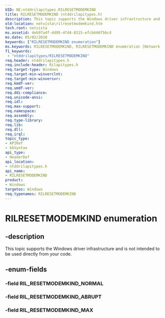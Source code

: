 ```yaml
---
UID: NE:ntddrilapitypes.RILRESETMODEMKIND
title: RILRESETMODEMKIND (ntddrilapitypes.h)
description: This topic supports the Windows driver infrastructure and is not intended to be used directly from your code.
old-location: netvista\rilresetmodemkind.htm
tech.root: netvista
ms.assetid: 4eb97a4f-dd95-4fd4-8315-efcb446f56cd
ms.date: 05/02/2018
keywords: ["RILRESETMODEMKIND enumeration"]
ms.keywords: RILRESETMODEMKIND, RILRESETMODEMKIND enumeration [Network Drivers Starting with Windows Vista], RIL_RESETMODEMKIND_ABRUPT, RIL_RESETMODEMKIND_MAX, netvista.rilresetmodemkind, ntddrilapitypes/RILRESETMODEMKIND, ntddrilapitypes/RIL_RESETMODEMKIND_ABRUPT, ntddrilapitypes/RIL_RESETMODEMKIND_MAX
f1_keywords:
 - "ntddrilapitypes/RILRESETMODEMKIND"
req.header: ntddrilapitypes.h
req.include-header: Rilapitypes.h
req.target-type: Windows
req.target-min-winverclnt: 
req.target-min-winversvr: 
req.kmdf-ver: 
req.umdf-ver: 
req.ddi-compliance: 
req.unicode-ansi: 
req.idl: 
req.max-support: 
req.namespace: 
req.assembly: 
req.type-library: 
req.lib: 
req.dll: 
req.irql: 
topic_type:
- APIRef
- kbSyntax
api_type:
- HeaderDef
api_location:
- ntddrilapitypes.h
api_name:
- RILRESETMODEMKIND
product:
- Windows
targetos: Windows
req.typenames: RILRESETMODEMKIND
---
```


# RILRESETMODEMKIND enumeration


## -description


This topic supports the Windows driver infrastructure and is not intended to be used directly from your code.


## -enum-fields




### -field RIL_RESETMODEMKIND_NORMAL


### -field RIL_RESETMODEMKIND_ABRUPT


### -field RIL_RESETMODEMKIND_MAX

